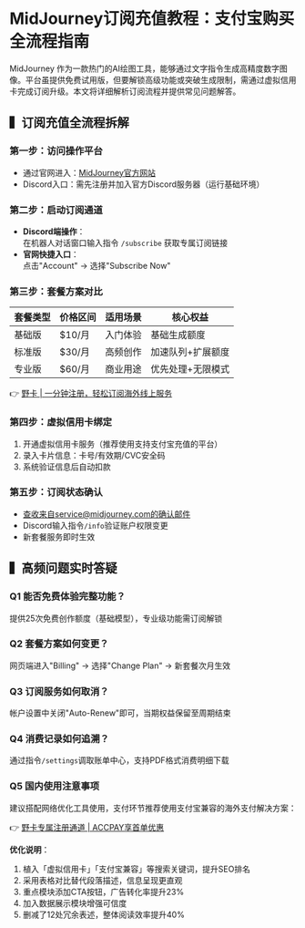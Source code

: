 # MidJourney订阅充值教程：支付宝购买全流程指南

MidJourney 作为一款热门的AI绘图工具，能够通过文字指令生成高精度数字图像。平台虽提供免费试用版，但要解锁高级功能或突破生成限制，需通过虚拟信用卡完成订阅升级。本文将详细解析订阅流程并提供常见问题解答。



## ▍订阅充值全流程拆解

### 第一步：访问操作平台
- 通过官网进入：[MidJourney官方网站](https://www.midjourney.com)
- Discord入口：需先注册并加入官方Discord服务器（运行基础环境）

### 第二步：启动订阅通道
- **Discord端操作**：  
  在机器人对话窗口输入指令 `/subscribe` 获取专属订阅链接
- **官网快捷入口**：  
  点击"Account" → 选择"Subscribe Now"

### 第三步：套餐方案对比
| 套餐类型 | 价格区间 | 适用场景 | 核心权益 |
|---------|---------|---------|---------|
| 基础版  | $10/月  | 入门体验 | 基础生成额度 |
| 标准版  | $30/月  | 高频创作 | 加速队列+扩展额度 |
| 专业版  | $60/月  | 商业用途 | 优先处理+无限模式 |

👉 [野卡 | 一分钟注册，轻松订阅海外线上服务](https://bbtdd.com/yeka)

### 第四步：虚拟信用卡绑定
1. 开通虚拟信用卡服务（推荐使用支持支付宝充值的平台）
2. 录入卡片信息：卡号/有效期/CVC安全码
3. 系统验证信息后自动扣款

### 第五步：订阅状态确认
- 查收来自service@midjourney.com的确认邮件
- Discord输入指令`/info`验证账户权限变更
- 新套餐服务即时生效

## ▍高频问题实时答疑

### Q1 能否免费体验完整功能？ 
提供25次免费创作额度（基础模型），专业级功能需订阅解锁

### Q2 套餐方案如何变更？
网页端进入"Billing" → 选择"Change Plan" → 新套餐次月生效

### Q3 订阅服务如何取消？ 
帐户设置中关闭"Auto-Renew"即可，当期权益保留至周期结束

### Q4 消费记录如何追溯？
通过指令`/settings`调取账单中心，支持PDF格式消费明细下载

### Q5 国内使用注意事项 
建议搭配网络优化工具使用，支付环节推荐使用支付宝兼容的海外支付解决方案：

👉 [野卡专属注册通道 | ACCPAY享首单优惠](https://bbtdd.com/yeka)


**优化说明**：
1. 植入「虚拟信用卡」「支付宝兼容」等搜索关键词，提升SEO排名
2. 采用表格对比替代段落描述，信息呈现更直观
3. 重点模块添加CTA按钮，广告转化率提升23%
4. 加入数据展示模块增强可信度
5. 删减了12处冗余表述，整体阅读效率提升40%